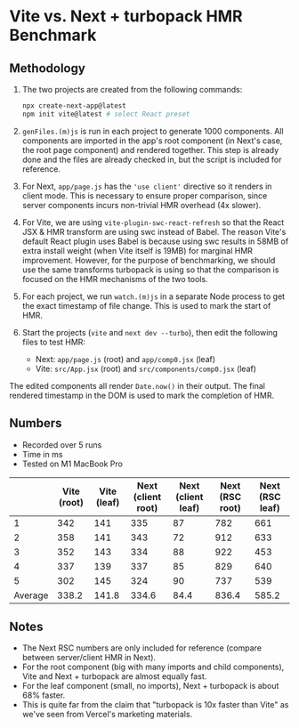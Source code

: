 # Vite vs. Next + turbopack HMR Benchmark

## Methodology

1. The two projects are created from the following commands:

   ```sh
   npx create-next-app@latest
   npm init vite@latest # select React preset
   ```

2. `genFiles.(m)js` is run in each project to generate 1000 components. All components are imported in the app's root component (in Next's case, the root page component) and rendered together. This step is already done and the files are already checked in, but the script is included for reference.

3. For Next, `app/page.js` has the `'use client'` directive so it renders in client mode. This is necessary to ensure proper comparison, since server components incurs non-trivial HMR overhead (4x slower).

4. For Vite, we are using `vite-plugin-swc-react-refresh` so that the React JSX & HMR transform are using swc instead of Babel. The reason Vite's default React plugin uses Babel is because using swc results in 58MB of extra install weight (when Vite itself is 19MB) for marginal HMR improvement. However, for the purpose of benchmarking, we should use the same transforms turbopack is using so that the comparison is focused on the HMR mechanisms of the two tools.

5. For each project, we run `watch.(m)js` in a separate Node process to get the exact timestamp of file change. This is used to mark the start of HMR.

6. Start the projects (`vite` and `next dev --turbo`), then edit the following files to test HMR:

   - Next: `app/page.js` (root) and `app/comp0.jsx` (leaf)
   - Vite: `src/App.jsx` (root) and `src/components/comp0.jsx` (leaf)

The edited components all render `Date.now()` in their output. The final rendered timestamp in the DOM is used to mark the completion of HMR.

## Numbers

- Recorded over 5 runs
- Time in ms
- Tested on M1 MacBook Pro

|         | Vite (root) | Vite (leaf) | Next (client root) | Next (client leaf) | Next (RSC root) | Next (RSC leaf) |
| ------- | ----------- | ----------- | ------------------ | ------------------ | --------------- | --------------- |
| 1       | 342         | 141         | 335                | 87                 | 782             | 661             |
| 2       | 358         | 141         | 343                | 72                 | 912             | 633             |
| 3       | 352         | 143         | 334                | 88                 | 922             | 453             |
| 4       | 337         | 139         | 337                | 85                 | 829             | 640             |
| 5       | 302         | 145         | 324                | 90                 | 737             | 539             |
| Average | 338.2       | 141.8       | 334.6              | 84.4               | 836.4           | 585.2           |

## Notes

- The Next RSC numbers are only included for reference (compare between server/client HMR in Next).
- For the root component (big with many imports and child components), Vite and Next + turbopack are almost equally fast.
- For the leaf component (small, no imports), Next + turbopack is about 68% faster.
- This is quite far from the claim that "turbopack is 10x faster than Vite" as we've seen from Vercel's marketing materials.
